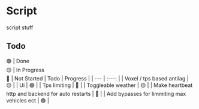 # Script

script stuff

## Todo
🟢 | Done
<br/>🟡 | In Progress
<br/>🔴 | Not Started
| Todo | Progress |
| --- | :---: |
| Voxel / tps based antilag | 🟡 |
| Ui | 🟢 |
| Tps limiting | 🔴 |
| Toggleable weather | 🟡 |
| Make heartbeat http and backend for auto restarts | 🔴 |
| Add bypasses for limmiting max vehicles ect | 🟢 |
